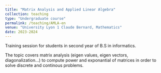 ```yaml
---
title: "Matrix Analysis and Applied Linear Algebra"
collection: teaching
type: "Undergraduate course"
permalink: /teaching/AMLA-en
venue: "University Lyon 1 Claude Bernard, Mathematics"
date: 2023-2024
---
```


Training session for students in second year of B.S in informatics.

The topic covers matrix analysis (eigen values, eigen vectors, diagonalization...) to compute power and exponantial of matrices in order to solve discrete and continous problems.

